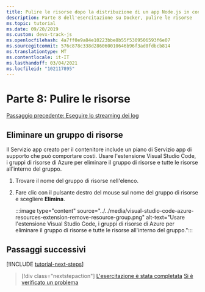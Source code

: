 ```yaml
---
title: Pulire le risorse dopo la distribuzione di un app Node.js in contenitore da Visual Studio Code
description: Parte 8 dell'esercitazione su Docker, pulire le risorse
ms.topic: tutorial
ms.date: 09/20/2019
ms.custom: devx-track-js
ms.openlocfilehash: 4a7ff0e9a84e10223bbe8b55f5309506593f6e07
ms.sourcegitcommit: 576c878c338d286060010646b96f3ad0fdbcb814
ms.translationtype: MT
ms.contentlocale: it-IT
ms.lasthandoff: 03/04/2021
ms.locfileid: "102117895"
---
```

# <a name="part-8-clean-up-resources"></a>Parte 8: Pulire le risorse

[Passaggio precedente: Eseguire lo streaming dei log](tutorial-vscode-docker-node-07.md)

## <a name="delete-resource-group"></a>Eliminare un gruppo di risorse

Il Servizio app creato per il contenitore include un piano di Servizio app di supporto che può comportare costi. Usare l'estensione Visual Studio Code, i gruppi di risorse di Azure per eliminare il gruppo di risorse e tutte le risorse all'interno del gruppo.

1. Trovare il nome del gruppo di risorse nell'elenco.
1. Fare clic con il pulsante destro del mouse sul nome del gruppo di risorse e scegliere **Elimina**.

    :::image type="content" source="../../media/visual-studio-code-azure-resources-extension-remove-resource-group.png" alt-text="Usare l'estensione Visual Studio Code, i gruppi di risorse di Azure per eliminare il gruppo di risorse e tutte le risorse all'interno del gruppo.":::

## <a name="next-steps"></a>Passaggi successivi

[!INCLUDE [tutorial-next-steps](../../includes/tutorial-next-steps.md)]

> [!div class="nextstepaction"]
> [L'esercitazione è stata completata](../../how-to/deploy-containers.md) [Si è verificato un problema](https://www.research.net/r/PWZWZ52?tutorial=node-deployment-docker-extension&step=clean-up-resources)